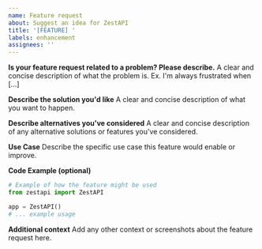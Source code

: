 ```yaml
---
name: Feature request
about: Suggest an idea for ZestAPI
title: '[FEATURE] '
labels: enhancement
assignees: ''
---
```


**Is your feature request related to a problem? Please describe.**
A clear and concise description of what the problem is. Ex. I'm always frustrated when [...]

**Describe the solution you'd like**
A clear and concise description of what you want to happen.

**Describe alternatives you've considered**
A clear and concise description of any alternative solutions or features you've considered.

**Use Case**
Describe the specific use case this feature would enable or improve.

**Code Example (optional)**
```python
# Example of how the feature might be used
from zestapi import ZestAPI

app = ZestAPI()
# ... example usage
```

**Additional context**
Add any other context or screenshots about the feature request here.
